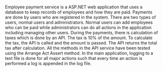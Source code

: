 Employee payment service is a ASP.NET web application that uses a database to keep records of employees and how they are paid. Payments are done by users who are registered in the system. There are two types of users, normal users and administrators. Normal users can add employees who can be paid while administrators can do all actions in the application including managing other users.
During the payments, there is calculation of taxes which is done by an API. The tax is 10% of the amount. To calculate the tax, the API is called and the amount is passed. The API returns the total tax after calculation. All the methods in the API service have been tested using the Arrange Act Assert method.
In the main application, logging to a text file is done for all major actions such that every time an action is performed a log is appended in the log file.
